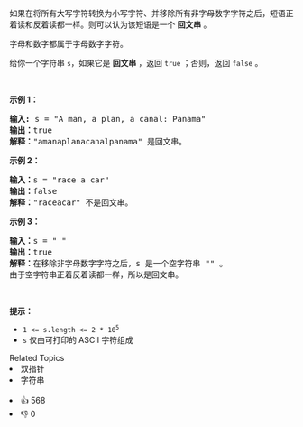 <p>如果在将所有大写字符转换为小写字符、并移除所有非字母数字字符之后，短语正着读和反着读都一样。则可以认为该短语是一个 <strong>回文串</strong> 。</p>

<p>字母和数字都属于字母数字字符。</p>

<p>给你一个字符串 <code>s</code>，如果它是 <strong>回文串</strong> ，返回 <code>true</code><em> </em>；否则，返回<em> </em><code>false</code><em> </em>。</p>

<p>&nbsp;</p>

<p><strong>示例 1：</strong></p>

<pre>
<strong>输入:</strong> s = "A man, a plan, a canal: Panama"
<strong>输出：</strong>true
<strong>解释：</strong>"amanaplanacanalpanama" 是回文串。
</pre>

<p><strong>示例 2：</strong></p>

<pre>
<strong>输入：</strong>s = "race a car"
<strong>输出：</strong>false
<strong>解释：</strong>"raceacar" 不是回文串。
</pre>

<p><strong>示例 3：</strong></p>

<pre>
<strong>输入：</strong>s = " "
<strong>输出：</strong>true
<strong>解释：</strong>在移除非字母数字字符之后，s 是一个空字符串 "" 。
由于空字符串正着反着读都一样，所以是回文串。
</pre>

<p>&nbsp;</p>

<p><strong>提示：</strong></p>

<ul> 
 <li><code>1 &lt;= s.length &lt;= 2 * 10<sup>5</sup></code></li> 
 <li><code>s</code> 仅由可打印的 ASCII 字符组成</li> 
</ul>

<div><div>Related Topics</div><div><li>双指针</li><li>字符串</li></div></div><br><div><li>👍 568</li><li>👎 0</li></div>
